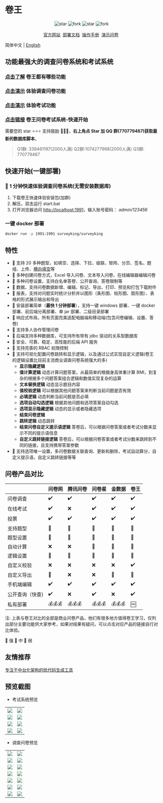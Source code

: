# 卷王

<p align="center">
    <img src='https://gitee.com/surveyking/surveyking/badge/star.svg?theme=dark' alt='star'></img>
    <img src='https://gitee.com/surveyking/surveyking/badge/fork.svg?theme=dark' alt='fork'></img>
    <img src='https://img.shields.io/github/stars/javahuang/surveyking?style=social' alt='star'></img>
    <img src='https://img.shields.io/github/forks/javahuang/surveyking?style=social' alt='fork'></img>
    <br />
    <br />   
    <a href="https://surveyking.cn/" target="_blank">官方网站</a>&nbsp;
    <a href="https://surveyking.cn/open-source/deploy.html"  target="_blank" >部署文档</a>&nbsp;
    <a href="https://surveyking.cn/help/quickstart.html" target="_blank">操作手册</a>&nbsp;
    <a href="https://pro.surveyking.cn/s/plus" target="_blank">演示问卷</a>&nbsp;
</p>

简体中文 | [English](./README.en-us.md)

## 功能最强大的调查问卷系统和考试系统

### [点击了解](https://docs.qq.com/sheet/DZEVveUVMSHpVZkJw) 卷王都有哪些功能

### [点击演示](https://pro.surveyking.cn/s/survey) 体验调查问卷功能

### [点击演示](https://pro.surveyking.cn/s/exam) 体验考试功能

### [点击链接](https://wj.surveyking.cn/s/start) 卷王问卷考试系统-快速开始

需要您的 star ⭐️⭐️⭐️ 支持鼓励 🙏🙏🙏，**右上角点 Star 加 QQ 群(770779467)获取最新的数据库脚本**。

> Q1群: 338461197(2000人满) Q2群:1074277968(2000人满) Q3群: 770779467

## 快速开始(一键部署)

### 🚀 1 分钟快速体验调查问卷系统(无需安装数据库)

1. 下载卷王快速体验安装包(加群)
2. 解压，双击运行 start.bat
3. 打开浏览器访问 [http://localhost:1991](http://localhost:1991)，输入账号密码： _admin_/_123456_

### 一键 docker 部署

```bash
docker run -p 1991:1991 surveyking/surveyking
```

## 特性

- 🥇 支持 20 多种题型，如填空、选择、下拉、级联、矩阵、分页、签名、题组、上传、[横向填空](https://wj.surveyking.cn/s/EMqvs7)等
- 🎉 多种创建问卷方式，Excel 导入问卷、文本导入问卷、在线编辑器编辑问卷
- 💪 多种问卷设置，支持白名单答卷、公开查询、答卷限制等
- 🎇 数据，支持问卷数据新增、编辑、标记、导出、打印、预览和打包下载附件
- 🎨 报表，支持对问题实时统计分析并以图形（条形图、柱形图、扇形图）、表格的形式展示输出和导出
- 🚀 安装部署简单（**最快 1 分钟部署**），支持一键 windows 部署、一键 docker 部署、前后端分离部署、单 jar 部署、二级目录部署
- 🥊 响应式布局，所有页面完美适配电脑端和移动端(包含问卷编辑、设置、答卷)
- 👬 支持多人协作管理问卷
- 🎁 后端支持多种数据库，可支持所有带有 jdbc 驱动的关系型数据库
- 🐯 安全、可靠、稳定、高性能的后端 API 服务
- 🙆 支持完善的 RBAC 权限控制
- 🦋 支持可视化配置问卷跳转和显示逻辑，以及通过公式实现自定义逻辑(卷王的逻辑设置比目前主流商业调查问卷系统强大的多)
  - **显示隐藏逻辑**
  - **值计算逻辑** 动态计算问题答案，从最简单的根据身高体重计算 BMI，到复杂的根据多个问题答案组合逻辑和数值实现复杂的运算
  - **文本替换逻辑** 动态显示题目内容
  - **值校验逻辑** 可以根据其他问题答案来判断当前问题是否有效
  - **必填逻辑** 动态判断当前问题是否必填
  - **选项自动勾选逻辑** 根据其他问题和选项答案自动勾选
  - **选项显示隐藏逻辑** 动态的显示或者隐藏选项
  - **结束问卷逻辑**
  - **跳转逻辑** 动态跳转
  - **结束问卷自定义提示语逻辑** 答卷后，可以根据问卷答案或者考试分数来显示不同的提示语信息
  - **自定义跳转链接逻辑** 答卷后，可以根据问卷答案或者考试分数来跳转到不同的链接，且支持携带答案参数
- 🌈 支持选项唯一设置，多问卷数据关联查询、更新和删除，考试自动算分，自定义提示语，自定义跳转链接等等

## 问卷产品对比

|                 | 问卷网 | 腾讯问卷 | 问卷星 | 金数据 | 卷王 |
| --------------- | ------ | -------- | ------ | ------ | ---- |
| 问卷调查        | ✔️     | ✔️       | ✔️     | ✔️     | ✔️   |
| 在线考试        | ✔️     | ❌       | ✔️     | ✔️     | ✔️   |
| 投票            | ✔️     | ✔️       | ✔️     | ✔️     | ✔️   |
| 支持题型        | 🥇     | 🥉       | 🥇     | 🥈     | 🥈   |
| 题型设置        | 🥇     | 🥉       | 🥇     | 🥇     | 🥇   |
| 自动计算        | ❌     | ❌       | 🥉     | 🥈     | 🥇   |
| 逻辑设置        | 🥈     | 🥈       | 🥈     | 🥈     | 🥇   |
| 自定义校验      | ❌     | ❌       | ❌     | ❌     | ✔️   |
| 自定义导出      | 🥈     | ❌       | ❌     | 🥉     | 🥇   |
| 手机端编辑      | ✔️     | ✔️       | ✔️     | ✔️     | ✔️   |
| 公开查询（快查) | ✔️     | ❌       | ✔️     | ❌     | ✔️   |
| 私有部署        | 💰💰💰 | 💰💰💰   | 💰💰💰 | 💰💰💰 | 🆓   |

注: 上表与卷王对比的全部是商业问卷产品，他们有很多地方值得卷王学习，仅列出部分主要功能供大家参考，如果对结果有疑问，可以点击对应产品的链接自行对比体验。

🥇 强 🥈 中 🥉 弱

## 友情推荐

[专注于中台化架构的低代码生成工具](https://gitee.com/orangeform/orange-admin)

## 预览截图

- 考试系统预览

<table>
    <tr>
        <td><img src="docs/images/exam-editor.jpg"/></td>
        <td><img src="docs/images/exam-import.jpg"/></td>
    </tr>
     <tr>
        <td><img src="docs/images/exam-pc-prev.jpg"/></td>
        <td><img src="docs/images/exam-mb-preview.jpeg"/></td>
    </tr>
     <tr>
        <td><img src="docs/images/exam-repo-list.jpg"/></td>
        <td><img src="docs/images/exam-repo-pick.jpg"/></td>
    </tr>
     <tr>
        <td><img src="docs/images/exam-repo-qedit.jpg"/></td>
        <td><img src="docs/images/exam-repo.jpg"/></td>
    </tr>
</table>

- 调查问卷预览

<table>
    <tr>
        <td><img src="docs/images/survey-editor.jpg"/></td>
        <td><img src="docs/images/survey-editor-formula.jpg"/></td>
    </tr>
    <tr>
        <td><img src="docs/images/survey-editor-preview.jpg"/></td>
        <td><img src="docs/images/survey-imp.jpg"/></td>
    </tr>
    <tr>
        <td><img src="docs/images/survey-export.jpg"/></td>
        <td><img src="docs/images/survey-exp-preview.jpg"/></td>
    </tr>
    <tr>
        <td><img src="docs/images/survey-exp-formula.jpg"/></td>
        <td><img src="docs/images/survey-formula.jpg"/></td>
    </tr>
    <tr>
        <td><img src="docs/images/survey-editor-preview.jpg"/></td>
        <td><img src="docs/images/survey-prev-mbmi.jpeg"/></td>
    </tr>
    <tr>
        <td><img src="docs/images/survey-report.jpg"/></td>
        <td><img src="docs/images/survey-setting.jpg"/></td>
    </tr>
    <tr>
        <td><img src="docs/images/survey-sys.jpg"/></td>
        <td><img src="docs/images/survey-post.jpg"/></td>
    </tr>
</table>
